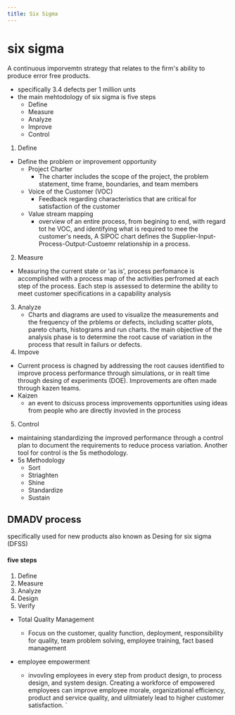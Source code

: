 ```yaml
---
title: Six Sigma
---
```


# six sigma

A continuous imporvemtn strategy that relates to the firm's ability to produce error free products.
- specifically 3.4 defects per 1 million unts
- the main mehtodology of six sigma is five steps
  - Define
  - Measure
  - Analyze
  - Improve
  - Control


1. Define
  - Define the problem or improvement opportunity 
    - Project Charter 
      - The charter includes the scope of the project, the problem statement, time frame, boundaries, and team members
    - Voice of the Customer (VOC)
      - Feedback regarding characteristics that are critical for satisfaction of the customer
    - Value stream mapping
      - overview of an entire process, from begining to end, with regard tot he VOC, and identifying what is required to mee the customer's needs, A SIPOC chart defines the Supplier-Input-Process-Output-Custoemr relationship in a process.
2. Measure
  - Measuring the current state or 'as is', process perfomance is accomplished with a process map of the activities perfromed at each step of the process. Each step is assessed to determine the ability to meet customer specifications in a capability analysis
3. Analyze 
   - Charts and diagrams are used to visualize the measurements and the frequency of the prblems or defects, including scatter plots, pareto charts, histograms and run charts. the main objective of the analysis phase is to determine the root cause of variation in the process that result in failurs or defects.
4. Impove
  - Current process is chagned by addressing the root causes identified to improve process performance through simulations, or in realt time through desing of experiments (DOE). Improvements are often made through kazen teams.
  - Kaizen
    - an event to dsicuss process improvements opportunities using ideas from people who are directly invovled in the process
5. Control
  - maintaining standardizing the improved performance through a control plan to document the requirements to reduce process variation. Another tool for control is the 5s methodology.
  - 5s Methodology
    - Sort
    - Striaghten
    - Shine
    - Standardize
    - Sustain

## DMADV process

specifically used for new products also known as Desing for six sigma (DFSS)


#### five steps
1. Define 
2. Measure
3. Analyze
4. Design
5. Verify

- Total Quality Management
  - Focus on the customer, quality function, deployment, responsibility for quality, team problem solving, employee training, fact based management

- employee empowerment
  - invovling employees in every step from product design, to process design, and system design. Creating a workforce of empowered employees can improve employee morale, organizational efficiency, product and service quality, and ulitmiately lead to higher customer satisfaction. `
